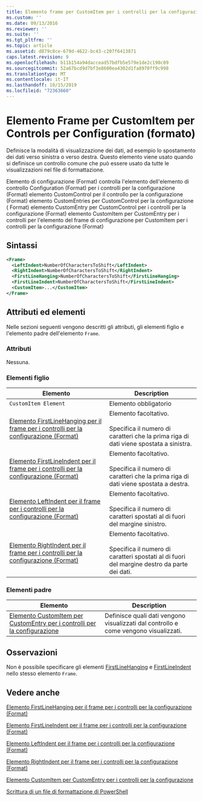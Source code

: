 ```yaml
---
title: Elemento frame per CustomItem per i controlli per la configurazione (Format) | Microsoft Docs
ms.custom: ''
ms.date: 09/13/2016
ms.reviewer: ''
ms.suite: ''
ms.tgt_pltfrm: ''
ms.topic: article
ms.assetid: d879c8ce-679d-4622-bc43-c207f6413871
caps.latest.revision: 9
ms.openlocfilehash: b11b154a94daccead57bdfb5e579e1de2c190c09
ms.sourcegitcommit: 52a67bcd9d7bf3e8600ea4302d1fa8970ff9c998
ms.translationtype: MT
ms.contentlocale: it-IT
ms.lasthandoff: 10/15/2019
ms.locfileid: "72363660"
---
```

# <a name="frame-element-for-customitem-for-controls-for-configuration-format"></a>Elemento Frame per CustomItem per Controls per Configuration (formato)

Definisce la modalità di visualizzazione dei dati, ad esempio lo spostamento dei dati verso sinistra o verso destra. Questo elemento viene usato quando si definisce un controllo comune che può essere usato da tutte le visualizzazioni nel file di formattazione.

Elemento di configurazione (Format) controlla l'elemento dell'elemento di controllo Configuration (Format) per i controlli per la configurazione (Format) elemento CustomControl per il controllo per la configurazione (Format) elemento CustomEntries per CustomControl per la configurazione ( Format) elemento CustomEntry per CustomControl per i controlli per la configurazione (Format) elemento CustomItem per CustomEntry per i controlli per l'elemento del frame di configurazione per CustomItem per i controlli per la configurazione (Format)

## <a name="syntax"></a>Sintassi

```xml
<Frame>
  <LeftIndent>NumberOfCharactersToShift</LeftIndent>
  <RightIndent>NumberOfCharactersToShift</RightIndent>
  <FirstLineHanging>NumberOfCharactersToShift</FirstLineHanging>
  <FirstLineIndent>NumberOfCharactersToShift</FirstLineIndent>
  <CustomItem>...</CustomItem>
</Frame>
```

## <a name="attributes-and-elements"></a>Attributi ed elementi

Nelle sezioni seguenti vengono descritti gli attributi, gli elementi figlio e l'elemento padre dell'elemento `Frame`.

### <a name="attributes"></a>Attributi

Nessuna.

### <a name="child-elements"></a>Elementi figlio

|Elemento|Description|
|-------------|-----------------|
|`CustomItem Element`|Elemento obbligatorio|
|[Elemento FirstLineHanging per il frame per i controlli per la configurazione (Format)](./firstlinehanging-element-for-frame-for-controls-for-configuration-format.md)|Elemento facoltativo.<br /><br /> Specifica il numero di caratteri che la prima riga di dati viene spostata a sinistra.|
|[Elemento FirstLineIndent per il frame per i controlli per la configurazione (Format)](./firstlineindent-element-for-frame-for-controls-for-configuration-format.md)|Elemento facoltativo.<br /><br /> Specifica il numero di caratteri che la prima riga di dati viene spostata a destra.|
|[Elemento LeftIndent per il frame per i controlli per la configurazione (Format)](./leftindent-element-for-frame-for-controls-for-configuration-format.md)|Elemento facoltativo.<br /><br /> Specifica il numero di caratteri spostati al di fuori del margine sinistro.|
|[Elemento RightIndent per il frame per i controlli per la configurazione (Format)](./rightindent-element-for-frame-for-controls-for-configuration-format.md)|Elemento facoltativo.<br /><br /> Specifica il numero di caratteri spostati al di fuori del margine destro da parte dei dati.|

### <a name="parent-elements"></a>Elementi padre

|Elemento|Description|
|-------------|-----------------|
|[Elemento CustomItem per CustomEntry per i controlli per la configurazione](./customitem-element-for-customentry-for-controls-for-configuration-format.md)|Definisce quali dati vengono visualizzati dal controllo e come vengono visualizzati.|

## <a name="remarks"></a>Osservazioni

Non è possibile specificare gli elementi [FirstLineHanging](./firstlinehanging-element-for-frame-for-controls-for-configuration-format.md) e [FirstLineIndent](./firstlineindent-element-for-frame-for-controls-for-configuration-format.md) nello stesso elemento `Frame`.

## <a name="see-also"></a>Vedere anche

[Elemento FirstLineHanging per il frame per i controlli per la configurazione (Format)](./firstlinehanging-element-for-frame-for-controls-for-configuration-format.md)

[Elemento FirstLineIndent per il frame per i controlli per la configurazione (Format)](./firstlineindent-element-for-frame-for-controls-for-configuration-format.md)

[Elemento LeftIndent per il frame per i controlli per la configurazione (Format)](./leftindent-element-for-frame-for-controls-for-configuration-format.md)

[Elemento RightIndent per il frame per i controlli per la configurazione (Format)](./rightindent-element-for-frame-for-controls-for-configuration-format.md)

[Elemento CustomItem per CustomEntry per i controlli per la configurazione](./customitem-element-for-customentry-for-controls-for-configuration-format.md)

[Scrittura di un file di formattazione di PowerShell](./writing-a-powershell-formatting-file.md)

